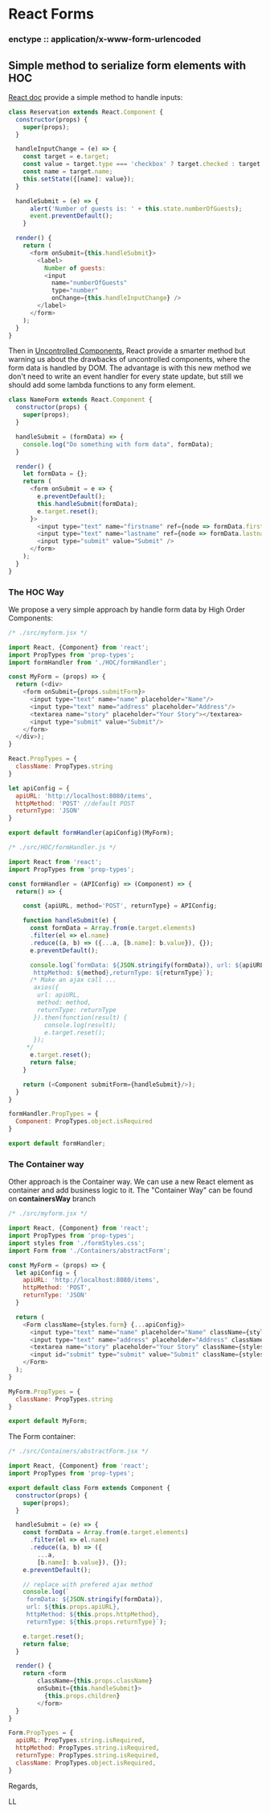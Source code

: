 # React Forms #
### enctype :: application/x-www-form-urlencoded ###

## Simple method to serialize form elements with HOC

[React doc](https://reactjs.org/docs/forms.html) provide a simple method to handle inputs:

```javascript
class Reservation extends React.Component {
  constructor(props) {
    super(props);
  }

  handleInputChange = (e) => {
    const target = e.target;
    const value = target.type === 'checkbox' ? target.checked : target.value;
    const name = target.name;
    this.setState({[name]: value});
  }

  handleSubmit = (e) => {
      alert('Number of guests is: ' + this.state.numberOfGuests);
      event.preventDefault();
    }

  render() {
    return (
      <form onSubmit={this.handleSubmit}>
        <label>
          Number of guests:
          <input
            name="numberOfGuests"
            type="number"
            onChange={this.handleInputChange} />
        </label>
      </form>
    );
  }
}
```
Then in [Uncontrolled Components](https://reactjs.org/docs/uncontrolled-components.html), React provide a smarter method but warning us about the drawbacks of uncontrolled components, where the form data is handled by DOM. The advantage is with this new method we don't need to write an event handler for every state update, but still we should add some lambda functions to any form element.

```javascript
class NameForm extends React.Component {
  constructor(props) {
    super(props);
  }

  handleSubmit = (formData) => {
    console.log("Do something with form data", formData);
  }

  render() {
    let formData = {};
    return (
      <form onSubmit = e => {
        e.preventDefault();
        this.handleSubmit(formData);
        e.target.reset();
      }>
        <input type="text" name="firstname" ref={node => formData.firstname = node.value} />
        <input type="text" name="lastname" ref={node => formData.lastname = node.value} />
        <input type="submit" value="Submit" />
      </form>
    );
  }
}
```

### The HOC Way ###

We propose a very simple approach by handle form data by High Order Components:

```javascript
/* ./src/myform.jsx */

import React, {Component} from 'react';
import PropTypes from 'prop-types';
import formHandler from './HOC/formHandler';

const MyForm = (props) => {
  return (<div>
    <form onSubmit={props.submitForm}>
      <input type="text" name="name" placeholder="Name"/>
      <input type="text" name="address" placeholder="Address"/>
      <textarea name="story" placeholder="Your Story"></textarea>
      <input type="submit" value="Submit"/>
    </form>
  </div>);
}

React.PropTypes = {
  className: PropTypes.string
}

let apiConfig = {
  apiURL: 'http://localhost:8080/items',
  httpMethod: 'POST' //default POST
  returnType: 'JSON'
}

export default formHandler(apiConfig)(MyForm);
```

```javascript
/* ./src/HOC/formHandler.js */

import React from 'react';
import PropTypes from 'prop-types';

const formHandler = (APIConfig) => (Component) => {
  return() => {

    const {apiURL, method='POST', returnType} = APIConfig;

    function handleSubmit(e) {
      const formData = Array.from(e.target.elements)
      .filter(el => el.name)
      .reduce((a, b) => ({...a, [b.name]: b.value}), {});
      e.preventDefault();

      console.log(`formData: ${JSON.stringify(formData)}, url: ${apiURL},
       httpMethod: ${method},returnType: ${returnType}`);
      /* Make an ajax call ...
       axios({
        url: apiURL,
        method: method,
        returnType: returnType
       }).then(function(result) {
          console.log(result);
          e.target.reset();
       });
     */
      e.target.reset();
      return false;
    }

    return (<Component submitForm={handleSubmit}/>);
  }
}

formHandler.PropTypes = {
  Component: PropTypes.object.isRequired
}

export default formHandler;
```

### The Container way ###

Other approach is the Container way.
We can use a new React element as container and add business logic to it.
The "Container Way" can be found on **containersWay** branch

```javascript
/* ./src/myform.jsx */

import React, {Component} from 'react';
import PropTypes from 'prop-types';
import styles from './formStyles.css';
import Form from './Containers/abstractForm';

const MyForm = (props) => {
  let apiConfig = {
    apiURL: 'http://localhost:8080/items',
    httpMethod: 'POST',
    returnType: 'JSON'
  }

  return (
    <Form className={styles.form} {...apiConfig}>
      <input type="text" name="name" placeholder="Name" className={styles.input}/>
      <input type="text" name="address" placeholder="Address" className={styles.input}/>
      <textarea name="story" placeholder="Your Story" className={styles.input}></textarea>
      <input id="submit" type="submit" value="Submit" className={styles.button}/>
    </Form>
  );
}

MyForm.PropTypes = {
  className: PropTypes.string
}

export default MyForm;
```

The Form container:
```javascript
/* ./src/Containers/abstractForm.jsx */

import React, {Component} from 'react';
import PropTypes from 'prop-types';

export default class Form extends Component {
  constructor(props) {
    super(props);
  }

  handleSubmit = (e) => {
    const formData = Array.from(e.target.elements)
      .filter(el => el.name)
      .reduce((a, b) => ({
        ...a,
        [b.name]: b.value}), {});
    e.preventDefault();

    // replace with prefered ajax method
    console.log(`
     formData: ${JSON.stringify(formData)},
     url: ${this.props.apiURL},
     httpMethod: ${this.props.httpMethod},
     returnType: ${this.props.returnType}`);

    e.target.reset();
    return false;
  }

  render() {
    return <form
        className={this.props.className}
        onSubmit={this.handleSubmit}>
          {this.props.children}
        </form>
  }
}

Form.PropTypes = {
  apiURL: PropTypes.string.isRequired,
  httpMethod: PropTypes.string.isRequired,
  returnType: PropTypes.string.isRequired,
  className: PropTypes.object.isRequired,
}
```

Regards,

LL
